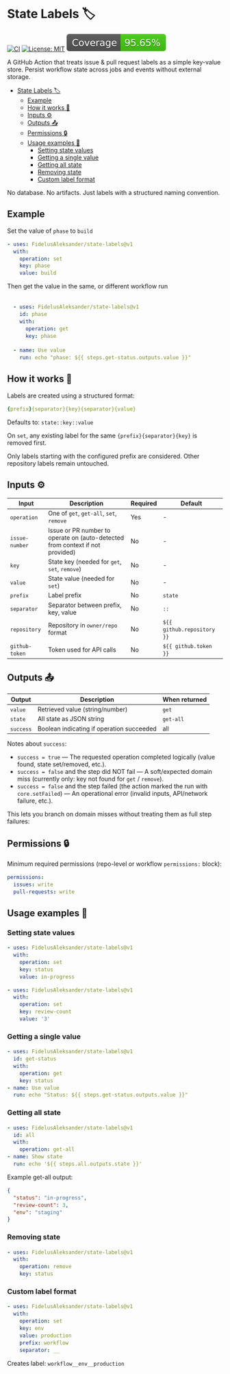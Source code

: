 # State Labels :label:

[![CI](https://github.com/FidelusAleksander/state-labels/actions/workflows/ci.yml/badge.svg)](https://github.com/FidelusAleksander/state-labels/actions/workflows/ci.yml)
[![License: MIT](https://img.shields.io/badge/License-MIT-yellow.svg)](https://opensource.org/licenses/MIT)
[![Coverage](./badges/coverage.svg)](./badges/coverage.svg)

A GitHub Action that treats issue & pull request labels as a simple key-value
store. Persist workflow state across jobs and events without external storage.

- [State Labels :label:](#state-labels-label)
  - [Example](#example)
  - [How it works 🧠](#how-it-works-)
  - [Inputs ⚙️](#inputs-️)
  - [Outputs 📤](#outputs-)
  - [Permissions 🔒](#permissions-)
  - [Usage examples 🚀](#usage-examples-)
    - [Setting state values](#setting-state-values)
    - [Getting a single value](#getting-a-single-value)
    - [Getting all state](#getting-all-state)
    - [Removing state](#removing-state)
    - [Custom label format](#custom-label-format)

No database. No artifacts. Just labels with a structured naming convention.

## Example

Set the value of `phase` to `build`

```yaml
- uses: FidelusAleksander/state-labels@v1
  with:
    operation: set
    key: phase
    value: build
```

Then get the value in the same, or different workflow run

```yaml

  - uses: FidelusAleksander/state-labels@v1
    id: phase
    with:
      operation: get
      key: phase

  - name: Use value
    run: echo "phase: ${{ steps.get-status.outputs.value }}"

```

## How it works 🧠

Labels are created using a structured format:

```yaml
{prefix}{separator}{key}{separator}{value}
```

Defaults to: `state::key::value`

On `set`, any existing label for the same `{prefix}{separator}{key}` is removed
first.

Only labels starting with the configured prefix are considered. Other repository
labels remain untouched.

## Inputs ⚙️

| Input          | Description                                                                   | Required | Default                    |
| -------------- | ----------------------------------------------------------------------------- | -------- | -------------------------- |
| `operation`    | One of `get`, `get-all`, `set`, `remove`                                      | Yes      | -                          |
| `issue-number` | Issue or PR number to operate on (auto-detected from context if not provided) | No       | -                          |
| `key`          | State key (needed for `get`, `set`, `remove`)                                 | No       | -                          |
| `value`        | State value (needed for `set`)                                                | No       | -                          |
| `prefix`       | Label prefix                                                                  | No       | `state`                    |
| `separator`    | Separator between prefix, key, value                                          | No       | `::`                       |
| `repository`   | Repository in `owner/repo` format                                             | No       | `${{ github.repository }}` |
| `github-token` | Token used for API calls                                                      | No       | `${{ github.token }}`      |

## Outputs 📤

| Output    | Description                               | When returned |
| --------- | ----------------------------------------- | ------------- |
| `value`   | Retrieved value (string/number)           | `get`         |
| `state`   | All state as JSON string                  | `get-all`     |
| `success` | Boolean indicating if operation succeeded | all           |

Notes about `success`:

- `success = true` — The requested operation completed logically (value found,
  state set/removed, etc.).
- `success = false` and the step did NOT fail — A soft/expected domain miss
  (currently only: key not found for `get` / `remove`).
- `success = false` and the step failed (the action marked the run with
  `core.setFailed`) — An operational error (invalid inputs, API/network failure,
  etc.).

This lets you branch on domain misses without treating them as full step
failures:

## Permissions 🔒

Minimum required permissions (repo-level or workflow `permissions:` block):

```yaml
permissions:
  issues: write
  pull-requests: write
```

## Usage examples 🚀

### Setting state values

```yaml
- uses: FidelusAleksander/state-labels@v1
  with:
    operation: set
    key: status
    value: in-progress
```

```yaml
- uses: FidelusAleksander/state-labels@v1
  with:
    operation: set
    key: review-count
    value: '3'
```

### Getting a single value

```yaml
- uses: FidelusAleksander/state-labels@v1
  id: get-status
  with:
    operation: get
    key: status
- name: Use value
  run: echo "Status: ${{ steps.get-status.outputs.value }}"
```

### Getting all state

```yaml
- uses: FidelusAleksander/state-labels@v1
  id: all
  with:
    operation: get-all
- name: Show state
  run: echo '${{ steps.all.outputs.state }}'
```

Example get-all output:

```json
{
  "status": "in-progress",
  "review-count": 3,
  "env": "staging"
}
```

### Removing state

```yaml
- uses: FidelusAleksander/state-labels@v1
  with:
    operation: remove
    key: status
```

### Custom label format

```yaml
- uses: FidelusAleksander/state-labels@v1
  with:
    operation: set
    key: env
    value: production
    prefix: workflow
    separator: __
```

Creates label: `workflow__env__production`
